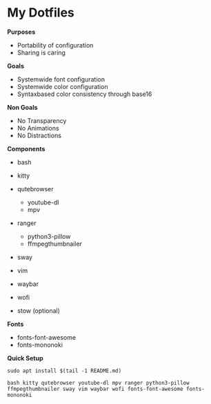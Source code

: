 # My Dotfiles

**Purposes**
* Portability of configuration
* Sharing is caring

**Goals**
* Systemwide font configuration
* Systemwide color configuration
* Syntaxbased color consistency through base16

**Non Goals**
* No Transparency
* No Animations
* No Distractions

**Components**
* bash
* kitty
* qutebrowser
    * youtube-dl
    * mpv
* ranger
    * python3-pillow
    * ffmpegthumbnailer
* sway
* vim
* waybar
* wofi

* stow (optional)

**Fonts**
* fonts-font-awesome
* fonts-mononoki

**Quick Setup**

    sudo apt install $(tail -1 README.md)

    bash kitty qutebrowser youtube-dl mpv ranger python3-pillow ffmpegthumbnailer sway vim waybar wofi fonts-font-awesome fonts-mononoki
